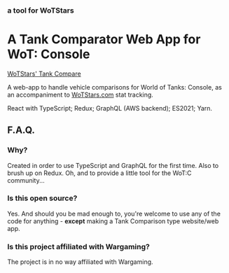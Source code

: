 
### a tool for WoTStars
# A Tank Comparator Web App for WoT: Console

[WoTStars' Tank Compare](https://www.wotstars.com/tank-compare)

A web-app to handle vehicle comparisons for World of Tanks: Console, as an accompaniment to [WoTStars.com](https://www.wotstars.com) stat tracking.

React with TypeScript; Redux; GraphQL (AWS backend); ES2021; Yarn.


## F.A.Q.

### Why?
Created in order to use TypeScript and GraphQL for the first time. Also to brush up on Redux.
Oh, and to provide a little tool for the WoT:C community...

### Is this open source?
Yes.
And should you be mad enough to, you're welcome to use any of the code for anything - **except** making a Tank Comparison type website/web app.

### Is this project affiliated with Wargaming?
The project is in no way affiliated with Wargaming. 
